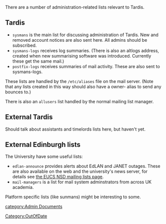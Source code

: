 There are a number of administration-related lists relevant to Tardis.

## Tardis

-   `sysmans` is the main list for discussing administration of Tardis.
    New and removed account notices are also sent here. All admins
    should be subscribed.
-   `sysmans-logs` receives log summaries. (There is also an altlogs
    address, created when new summarising software was introduced.
    Currently these get the same mail.)
-   `postfix-logs` receives summaries of mail activity. These are also
    sent to sysmans-logs.

These lists are handled by the `/etc/aliases` file on the mail server.
(Note that any lists created in this way should also have a
owner-<list name> alias to send any bounces to.)

There is also an `allusers` list handled by the normal mailing list
manager.

## External Tardis

Should talk about assistants and timelords lists here, but haven't yet.

## External Edinburgh lists

The University have some useful lists:

-   `edlan-announce` provides alerts about EdLAN and JANET outages.
    These are also available on the web and the university's news
    server, for details see [the EUCS NSD mailing lists
    page](http://www.ucs.ed.ac.uk/nsd/nsd-mlist.html).
-   `mail-managers` is a list for mail system adminstrators from across
    UK academia.

Platform specific lists (like sunmans) might be interesting to some.

[category:Admin Documents](category:Admin_Documents "wikilink")

[Category:OutOfDate](Category:OutOfDate "wikilink")